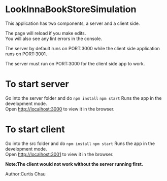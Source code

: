 # LookInnaBookStoreSimulation

This application has two components, a server and a client side.



The page will reload if you make edits.<br />
You will also see any lint errors in the console.

The server by default runs on PORT:3000 while the client side application runs on PORT:3001.

The server must run on PORT:3000 for the client side app to work.

# To start server

Go into the server folder and do
`npm install`
`npm start`
Runs the app in the development mode.<br />
Open [http://localhost:3000](http://localhost:3000) to view it in the browser.

# To start client
Go into the src folder and do
`npm install`
`npm start`
Runs the app in the development mode.<br />
Open [http://localhost:3001](http://localhost:3001) to view it in the browser.

**Note:The client would not work without the server running first.**

Author:Curtis Chau
